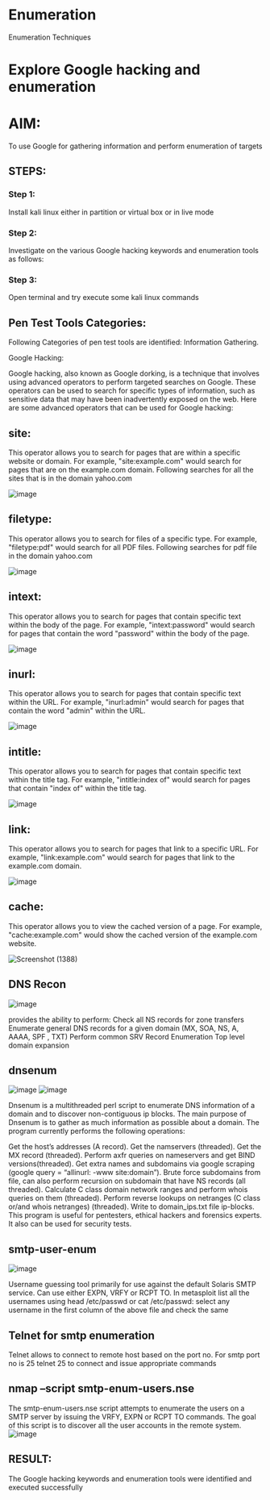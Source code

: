 # Enumeration
Enumeration Techniques

# Explore Google hacking and enumeration 

# AIM:

To use Google for gathering information and perform enumeration of targets

## STEPS:

### Step 1:

Install kali linux either in partition or virtual box or in live mode

### Step 2:

Investigate on the various Google hacking keywords and enumeration tools as follows:


### Step 3:
Open terminal and try execute some kali linux commands

## Pen Test Tools Categories:  

Following Categories of pen test tools are identified:
Information Gathering.

Google Hacking:

Google hacking, also known as Google dorking, is a technique that involves using advanced operators to perform targeted searches on Google. These operators can be used to search for specific types of information, such as sensitive data that may have been inadvertently exposed on the web. Here are some advanced operators that can be used for Google hacking:

## site: 
This operator allows you to search for pages that are within a specific website or domain. For example, "site:example.com" would search for pages that are on the example.com domain.
Following searches for all the sites that is in the domain yahoo.com

![image](https://github.com/VARSHINI22009118/Enumeration/assets/119401150/d4271e2a-20a0-42e7-a3d3-589da3ad4a88)

## filetype: 
This operator allows you to search for files of a specific type. For example, "filetype:pdf" would search for all PDF files.
Following searches for pdf file in the domain yahoo.com

![image](https://github.com/VARSHINI22009118/Enumeration/assets/119401150/52683c53-a2fb-45d7-87fb-bc7ec734072b)


## intext: 
This operator allows you to search for pages that contain specific text within the body of the page. For example, "intext:password" would search for pages that contain the word "password" within the body of the page.

![image](https://github.com/VARSHINI22009118/Enumeration/assets/119401150/b01de9d9-1987-4e99-8683-805e432b5ffc)



## inurl: 
This operator allows you to search for pages that contain specific text within the URL. For example, "inurl:admin" would search for pages that contain the word "admin" within the URL.

![image](https://github.com/VARSHINI22009118/Enumeration/assets/119401150/16f47ada-45a5-4433-8692-2b380b0049a8)




## intitle:
This operator allows you to search for pages that contain specific text within the title tag. For example, "intitle:index of" would search for pages that contain "index of" within the title tag.

![image](https://github.com/VARSHINI22009118/Enumeration/assets/119401150/4cc6617b-c2ca-470b-8f19-d98135e4debc)


## link: 
This operator allows you to search for pages that link to a specific URL. For example, "link:example.com" would search for pages that link to the example.com domain.

![image](https://github.com/VARSHINI22009118/Enumeration/assets/119401150/4aa64017-383f-43da-91b6-f33141c369c6)


## cache: 
This operator allows you to view the cached version of a page. For example, "cache:example.com" would show the cached version of the example.com website.

![Screenshot (1388)](https://github.com/VARSHINI22009118/Enumeration/assets/119401150/34df901d-496b-4d17-94c2-c7677fb6e73b)

## DNS Recon
![image](https://github.com/VARSHINI22009118/Enumeration/assets/119401150/adb34cb9-8c3b-4331-8396-fa6456e555b1)

provides the ability to perform:
Check all NS records for zone transfers
Enumerate general DNS records for a given domain (MX, SOA, NS, A, AAAA, SPF , TXT)
Perform common SRV Record Enumeration
Top level domain expansion

## dnsenum
![image](https://github.com/VARSHINI22009118/Enumeration/assets/119401150/ccdab9f4-11ce-4f8d-b3f5-0d0801e3329c)
![image](https://github.com/VARSHINI22009118/Enumeration/assets/119401150/773e6e9f-3eae-4b7e-9aad-d801478d6046)

Dnsenum is a multithreaded perl script to enumerate DNS information of a domain and to discover non-contiguous ip blocks. The main purpose of Dnsenum is to gather as much information as possible about a domain. The program currently performs the following operations:

Get the host’s addresses (A record).
Get the namservers (threaded).
Get the MX record (threaded).
Perform axfr queries on nameservers and get BIND versions(threaded).
Get extra names and subdomains via google scraping (google query = “allinurl: -www site:domain”).
Brute force subdomains from file, can also perform recursion on subdomain that have NS records (all threaded).
Calculate C class domain network ranges and perform whois queries on them (threaded).
Perform reverse lookups on netranges (C class or/and whois netranges) (threaded).
Write to domain_ips.txt file ip-blocks.
This program is useful for pentesters, ethical hackers and forensics experts. It also can be used for security tests.


## smtp-user-enum
![image](https://github.com/VARSHINI22009118/Enumeration/assets/119401150/d69570e4-961f-4f4a-a697-3bbc44a73635)

Username guessing tool primarily for use against the default Solaris SMTP service. Can use either EXPN, VRFY or RCPT TO.
In metasploit list all the usernames using head /etc/passwd or cat /etc/passwd:
select any username in the first column of the above file and check the same
## Telnet for smtp enumeration
Telnet allows to connect to remote host based on the port no. For smtp port no is 25
telnet <host address> 25 to connect
and issue appropriate commands

## nmap –script smtp-enum-users.nse <hostname>

The smtp-enum-users.nse script attempts to enumerate the users on a SMTP server by issuing the VRFY, EXPN or RCPT TO commands. The goal of this script is to discover all the user accounts in the remote system.
![image](https://github.com/VARSHINI22009118/Enumeration/assets/119401150/dfe562f3-03e8-4df5-8cbb-253c6639fdfc)


## RESULT:
The Google hacking keywords and enumeration tools were identified and executed successfully

